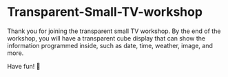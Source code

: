 # Transparent-Small-TV-workshop

Thank you for joining the transparent small TV workshop. By the end of the workshop, you will have a transparent cube display that can show the information programmed inside, such as date, time, weather, image, and more.  

Have fun! 🙂

